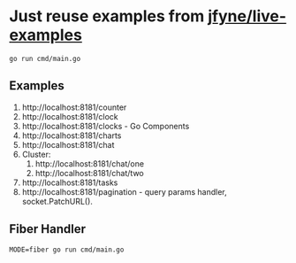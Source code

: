Just reuse examples from [jfyne/live-examples](https://github.com/jfyne/live-examples)
====

```
go run cmd/main.go
```

## Examples

1. http://localhost:8181/counter
2. http://localhost:8181/clock
3. http://localhost:8181/clocks - Go Components
4. http://localhost:8181/charts
5. http://localhost:8181/chat
6. Cluster:
    1. http://localhost:8181/chat/one
    2. http://localhost:8181/chat/two
7. http://localhost:8181/tasks
8. http://localhost:8181/pagination - query params handler, socket.PatchURL().

## Fiber Handler

```
MODE=fiber go run cmd/main.go
```
